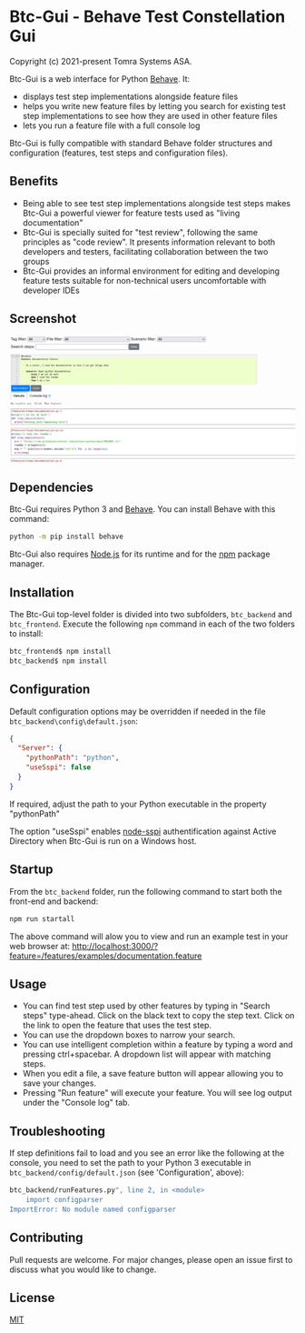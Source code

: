 # Btc-Gui - Behave Test Constellation Gui

Copyright (c) 2021-present Tomra Systems ASA.

Btc-Gui is a web interface for Python [Behave](https://behave.readthedocs.io/en/stable/). It:
  - displays test step implementations alongside feature files
  - helps you write new feature files by letting you search for existing test step implementations to see how they are used in other feature files 
  - lets you run a feature file with a full console log

Btc-Gui is fully compatible with standard Behave folder structures and configuration (features, test steps and configuration files).

## Benefits
  - Being able to see test step implementations alongside test steps makes Btc-Gui a powerful viewer for feature tests used as "living documentation"
  - Btc-Gui is specially suited for "test review", following the same principles as "code review". It presents information relevant to both developers and testers, facilitating collaboration between the two groups
  - Btc-Gui provides an informal environment for editing and developing feature tests suitable for non-technical users uncomfortable with developer IDEs

## Screenshot
![Btc-Gui screenshot](btc.png)

## Dependencies

Btc-Gui requires Python 3 and [Behave](https://behave.readthedocs.io/en/stable/). You can install Behave with this command: 

```bash
python -m pip install behave
```

Btc-Gui also requires [Node.js](https://nodejs.org) for its runtime and for the [npm](https://www.npmjs.com/) package manager.

## Installation

The Btc-Gui top-level folder is divided into two subfolders, `btc_backend` and `btc_frontend`. Execute the following `npm` command in each of the two folders to install:

```bash
btc_frontend$ npm install
btc_backend$ npm install
```

## Configuration
Default configuration options may be overridden if needed in the file `btc_backend\config\default.json`:
```json
{
  "Server": {
    "pythonPath": "python",
    "useSspi": false
  }
}
```
If required, adjust the path to your Python executable in the property "pythonPath"

The option "useSspi" enables [node-sspi](https://www.npmjs.com/package/node-sspi) authentification against Active Directory when Btc-Gui is run on a Windows host.

## Startup

From the `btc_backend` folder, run the following command to start both the front-end and backend:
```bash
npm run startall
```

The above command will alow you to view and run an example test in your web browser at: <http://localhost:3000/?feature=/features/examples/documentation.feature>

## Usage

- You can find test step used by other features by typing in "Search steps" type-ahead. Click on the black text to copy the step text. Click on the link to open the feature that uses the test step.
- You can use the dropdown boxes to narrow your search.
- You can use intelligent completion within a feature by typing a word and pressing ctrl+spacebar. A dropdown list will appear with matching steps.
- When you edit a file, a save feature button will appear allowing you to save your changes.
- Pressing "Run feature" will execute your feature. You will see log output under the "Console log" tab.

## Troubleshooting
If step definitions fail to load and you see an error like the following at the console, you need to set the path to your Python 3 executable in `btc_backend/config/default.json` (see 'Configuration', above):
```bash
btc_backend/runFeatures.py", line 2, in <module>
    import configparser
ImportError: No module named configparser
```

## Contributing
Pull requests are welcome. For major changes, please open an issue first to discuss what you would like to change.

## License
[MIT](https://choosealicense.com/licenses/mit/)